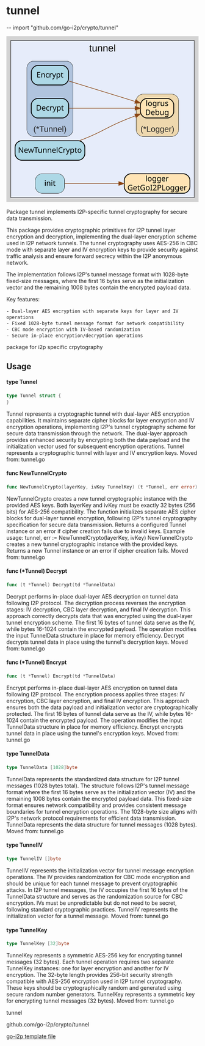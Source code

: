 # tunnel
--
    import "github.com/go-i2p/crypto/tunnel"

![tunnel.svg](tunnel.svg)

Package tunnel implements I2P-specific tunnel cryptography for secure data
transmission.

This package provides cryptographic primitives for I2P tunnel layer encryption
and decryption, implementing the dual-layer encryption scheme used in I2P
network tunnels. The tunnel cryptography uses AES-256 in CBC mode with separate
layer and IV encryption keys to provide security against traffic analysis and
ensure forward secrecy within the I2P anonymous network.

The implementation follows I2P's tunnel message format with 1028-byte fixed-size
messages, where the first 16 bytes serve as the initialization vector and the
remaining 1008 bytes contain the encrypted payload data.

Key features:

    - Dual-layer AES encryption with separate keys for layer and IV operations
    - Fixed 1028-byte tunnel message format for network compatibility
    - CBC mode encryption with IV-based randomization
    - Secure in-place encryption/decryption operations

package for i2p specific crpytography

## Usage

#### type Tunnel

```go
type Tunnel struct {
}
```

Tunnel represents a cryptographic tunnel with dual-layer AES encryption
capabilities. It maintains separate cipher blocks for layer encryption and IV
encryption operations, implementing I2P's tunnel cryptography scheme for secure
data transmission through the network. The dual-layer approach provides enhanced
security by encrypting both the data payload and the initialization vector used
for subsequent encryption operations. Tunnel represents a cryptographic tunnel
with layer and IV encryption keys. Moved from: tunnel.go

#### func  NewTunnelCrypto

```go
func NewTunnelCrypto(layerKey, ivKey TunnelKey) (t *Tunnel, err error)
```
NewTunnelCrypto creates a new tunnel cryptographic instance with the provided
AES keys. Both layerKey and ivKey must be exactly 32 bytes (256 bits) for
AES-256 compatibility. The function initializes separate AES cipher blocks for
dual-layer tunnel encryption, following I2P's tunnel cryptography specification
for secure data transmission. Returns a configured Tunnel instance or an error
if cipher creation fails due to invalid keys. Example usage: tunnel, err :=
NewTunnelCrypto(layerKey, ivKey) NewTunnelCrypto creates a new tunnel
cryptographic instance with the provided keys. Returns a new Tunnel instance or
an error if cipher creation fails. Moved from: tunnel.go

#### func (*Tunnel) Decrypt

```go
func (t *Tunnel) Decrypt(td *TunnelData)
```
Decrypt performs in-place dual-layer AES decryption on tunnel data following I2P
protocol. The decryption process reverses the encryption stages: IV decryption,
CBC layer decryption, and final IV decryption. This approach correctly decrypts
data that was encrypted using the dual-layer tunnel encryption scheme. The first
16 bytes of tunnel data serve as the IV, while bytes 16-1024 contain the
encrypted payload. The operation modifies the input TunnelData structure in
place for memory efficiency. Decrypt decrypts tunnel data in place using the
tunnel's decryption keys. Moved from: tunnel.go

#### func (*Tunnel) Encrypt

```go
func (t *Tunnel) Encrypt(td *TunnelData)
```
Encrypt performs in-place dual-layer AES encryption on tunnel data following I2P
protocol. The encryption process applies three stages: IV encryption, CBC layer
encryption, and final IV encryption. This approach ensures both the data payload
and initialization vector are cryptographically protected. The first 16 bytes of
tunnel data serve as the IV, while bytes 16-1024 contain the encrypted payload.
The operation modifies the input TunnelData structure in place for memory
efficiency. Encrypt encrypts tunnel data in place using the tunnel's encryption
keys. Moved from: tunnel.go

#### type TunnelData

```go
type TunnelData [1028]byte
```

TunnelData represents the standardized data structure for I2P tunnel messages
(1028 bytes total). The structure follows I2P's tunnel message format where the
first 16 bytes serve as the initialization vector (IV) and the remaining 1008
bytes contain the encrypted payload data. This fixed-size format ensures network
compatibility and provides consistent message boundaries for tunnel encryption
operations. The 1028-byte size aligns with I2P's network protocol requirements
for efficient data transmission. TunnelData represents the data structure for
tunnel messages (1028 bytes). Moved from: tunnel.go

#### type TunnelIV

```go
type TunnelIV []byte
```

TunnelIV represents the initialization vector for tunnel message encryption
operations. The IV provides randomization for CBC mode encryption and should be
unique for each tunnel message to prevent cryptographic attacks. In I2P tunnel
messages, the IV occupies the first 16 bytes of the TunnelData structure and
serves as the randomization source for CBC encryption. IVs must be unpredictable
but do not need to be secret, following standard cryptographic practices.
TunnelIV represents the initialization vector for a tunnel message. Moved from:
tunnel.go

#### type TunnelKey

```go
type TunnelKey [32]byte
```

TunnelKey represents a symmetric AES-256 key for encrypting tunnel messages (32
bytes). Each tunnel operation requires two separate TunnelKey instances: one for
layer encryption and another for IV encryption. The 32-byte length provides
256-bit security strength compatible with AES-256 encryption used in I2P tunnel
cryptography. These keys should be cryptographically random and generated using
secure random number generators. TunnelKey represents a symmetric key for
encrypting tunnel messages (32 bytes). Moved from: tunnel.go



tunnel 

github.com/go-i2p/crypto/tunnel

[go-i2p template file](/template.md)

